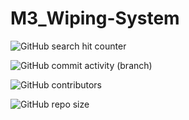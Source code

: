 # M3_Wiping-System

![GitHub search hit counter](https://img.shields.io/github/search/appumohanan/M3_Wiping-System/code)

![GitHub commit activity (branch)](https://img.shields.io/github/commit-activity/w/appumohanan/M3_Wiping-System?color=0fff&logo=github)

![GitHub contributors](https://img.shields.io/github/contributors/appumohanan/M3_Wiping-System?logo=github)

![GitHub repo size](https://img.shields.io/github/repo-size/appumohanan/M3_Wiping-System?color=156&logo=github)
